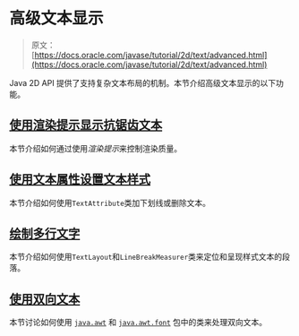 # 高级文本显示

> 原文： [https://docs.oracle.com/javase/tutorial/2d/text/advanced.html](https://docs.oracle.com/javase/tutorial/2d/text/advanced.html)

Java 2D API 提供了支持复杂文本布局的机制。本节介绍高级文本显示的以下功能。

## [使用渲染提示显示抗锯齿文本](renderinghints.html)

本节介绍如何通过使用*渲染提示*来控制渲染质量。

## [使用文本属性设置文本样式](textattributes.html)

本节介绍如何使用`TextAttribute`类加下划线或删除文本。

## [绘制多行文字](drawmulstring.html)

本节介绍如何使用`TextLayout`和`LineBreakMeasurer`类来定位和呈现样式文本的段落。

## [使用双向文本](../text/textlayoutbidirectionaltext.html)

本节讨论如何使用 [`java.awt`](https://docs.oracle.com/javase/8/docs/api/java/awt/package-summary.html) 和 [`java.awt.font`](https://docs.oracle.com/javase/8/docs/api/java/awt/font/package-summary.html) 包中的类来处理双向文本。